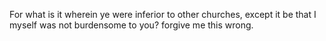 For what is it wherein ye were inferior to other churches, except it be that I myself was not burdensome to you? forgive me this wrong.
